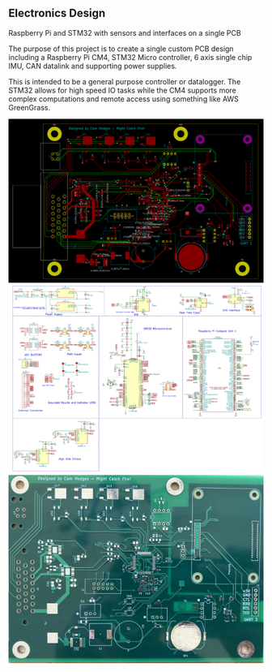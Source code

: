 ## Electronics Design
Raspberry Pi and STM32 with sensors and interfaces on a single PCB


The purpose of this project is to create a single custom PCB design including a Raspberry Pi CM4, STM32 Micro controller, 6 axis single chip IMU, CAN datalink and supporting power supplies. 

This is intended to be a general purpose controller or datalogger. The STM32 allows for high speed IO tasks while the CM4 supports more complex computations and remote access using something like AWS GreenGrass.

![](images/PCB.png)
![](images/Schematic-.png)
![](images/IMG_8424.jpg)
